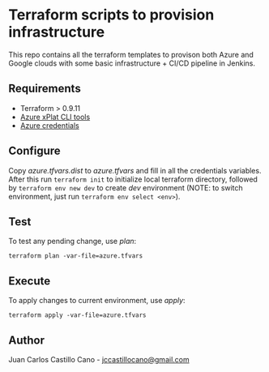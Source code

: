 Terraform scripts to provision infrastructure
=============================================

This repo contains all the terraform templates to provison both Azure
and Google clouds with some basic infrastructure + CI/CD pipeline in
Jenkins.

Requirements
------------

 * Terraform > 0.9.11
 * [Azure xPlat CLI tools][azure_cli]
 * [Azure credentials][azure_credentials]

Configure
---------

Copy _azure.tfvars.dist_ to _azure.tfvars_ and fill in all the
credentials variables. After this run `terraform init` to initialize
local terraform directory, followed by `terraform env new dev` to
create *dev* environment (NOTE: to switch environment, just run `terraform env
select <env>`).

Test
----

To test any pending change, use _plan_:

`terraform plan -var-file=azure.tfvars`

Execute
-------

To apply changes to current environment, use _apply_:

`terraform apply -var-file=azure.tfvars`

Author
------

Juan Carlos Castillo Cano - jccastillocano@gmail.com

[azure_cli]:https://docs.microsoft.com/en-us/cli/azure/install-azure-cli
[azure_credentials]:https://www.terraform.io/docs/providers/azurerm/index.html#creating-credentials
